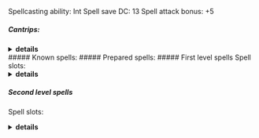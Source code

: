 Spellcasting ability: Int
Spell save DC: 13
Spell attack bonus: +5

##### Cantrips:
<details>
  <summary><b>details</b></summary>
</details>
##### Known spells:
##### Prepared spells: 
##### First level spells
Spell slots: 
<details>
  <summary><b>details</b></summary>
</details>

##### Second level spells
Spell slots: 
<details>
  <summary><b>details</b></summary>
</details>